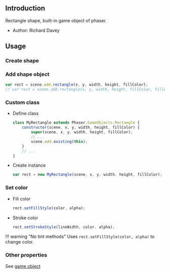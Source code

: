 ## Introduction

Rectangle shape, built-in game object of phaser.

- Author: Richard Davey

## Usage

### Create shape

### Add shape object

```javascript
var rect = scene.add.rectangle(x, y, width, height, fillColor);
// var rect = scene.add.rectangle(x, y, width, height, fillColor, fillAlpha);
```

### Custom class

- Define class
    ```javascript
    class MyRectangle extends Phaser.GameObjects.Rectangle {
        constructor(scene, x, y, width, height, fillColor) {
            super(scene, x, y, width, height, fillColor);
            // ...
            scene.add.existing(this);
        }
        // ...
    }
    ```
- Create instance
    ```javascript
    var rect = new MyRectangle(scene, x, y, width, height, fillColor);
    ```

### Set color

- Fill color
    ```javascript
    rect.setFillStyle(color, alpha);
    ```
- Stroke color
    ```javascript
    rect.setStrokeStyle(lineWidth, color, alpha);
    ```

!!! warning "No tint methods"
    Uses `rect.setFillStyle(color, alpha)` to change color.

### Other properties

See [game object](gameobject.md)
